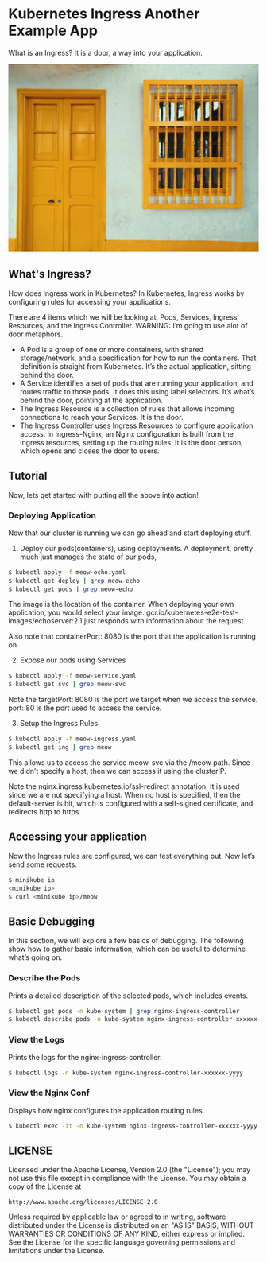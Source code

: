# Kubernetes Ingress Another Example App

What is an Ingress? It is a door, a way into your application.

![Door](./background.jpeg?raw=true)

## What's Ingress?

How does Ingress work in Kubernetes? In Kubernetes, Ingress works by configuring rules for accessing your applications.

There are 4 items which we will be looking at, Pods, Services, Ingress Resources, and the Ingress Controller. WARNING: I’m going to use alot of door metaphors.

- A Pod is a group of one or more containers, with shared storage/network, and a specification for how to run the containers. That definition is straight from Kubernetes. It’s the actual application, sitting behind the door.
- A Service identifies a set of pods that are running your application, and routes traffic to those pods. It does this using label selectors. It’s what’s behind the door, pointing at the application.
- The Ingress Resource is a collection of rules that allows incoming connections to reach your Services. It is the door.
- The Ingress Controller uses Ingress Resources to configure application access. In Ingress-Nginx, an Nginx configuration is built from the ingress resources, setting up the routing rules. It is the door person, which opens and closes the door to users.

## Tutorial

Now, lets get started with putting all the above into action!

### Deploying Application

Now that our cluster is running we can go ahead and start deploying stuff.

1. Deploy our pods(containers), using deployments. A deployment, pretty much just manages the state of our pods,

```bash
$ kubectl apply -f meow-echo.yaml
$ kubectl get deploy | grep meow-echo
$ kubectl get pods | grep meow-echo
```
The image is the location of the container. When deploying your own application, you would select your image. gcr.io/kubernetes-e2e-test-images/echoserver:2.1 just responds with information about the request.

Also note that containerPort: 8080 is the port that the application is running on.

2. Expose our pods using Services

```bash
$ kubectl apply -f meow-service.yaml
$ kubectl get svc | grep meow-svc
```

Note the targetPort: 8080 is the port we target when we access the service. port: 80 is the port used to access the service.

3. Setup the Ingress Rules.

```bash
$ kubectl apply -f meow-ingress.yaml
$ kubectl get ing | grep meow
```

This allows us to access the service meow-svc via the /meow path. Since we didn’t specify a host, then we can access it using the clusterIP.

Note the nginx.ingress.kubernetes.io/ssl-redirect annotation. It is used since we are not specifying a host. When no host is specified, then the default-server is hit, which is configured with a self-signed certificate, and redirects http to https.

## Accessing your application

Now the Ingress rules are configured, we can test everything out. Now let’s send some requests.

```bash
$ minikube ip
<minikube ip>
$ curl <minikube ip>/meow
```

## Basic Debugging

In this section, we will explore a few basics of debugging. The following show how to gather basic information, which can be useful to determine what’s going on.

### Describe the Pods

Prints a detailed description of the selected pods, which includes events.

```bash
$ kubectl get pods -n kube-system | grep nginx-ingress-controller
$ kubectl describe pods -n kube-system nginx-ingress-controller-xxxxxx-yyyy
```

### View the Logs

Prints the logs for the nginx-ingress-controller.

```bash
$ kubectl logs -n kube-system nginx-ingress-controller-xxxxxx-yyyy
```

### View the Nginx Conf

Displays how nginx configures the application routing rules.

```bash
$ kubectl exec -it -n kube-system nginx-ingress-controller-xxxxxx-yyyy cat /etc/nginx/nginx.conf
```

## LICENSE

Licensed under the Apache License, Version 2.0 (the "License");
you may not use this file except in compliance with the License.
You may obtain a copy of the License at

    http://www.apache.org/licenses/LICENSE-2.0

Unless required by applicable law or agreed to in writing, software
distributed under the License is distributed on an "AS IS" BASIS,
WITHOUT WARRANTIES OR CONDITIONS OF ANY KIND, either express or implied.
See the License for the specific language governing permissions and
limitations under the License.

